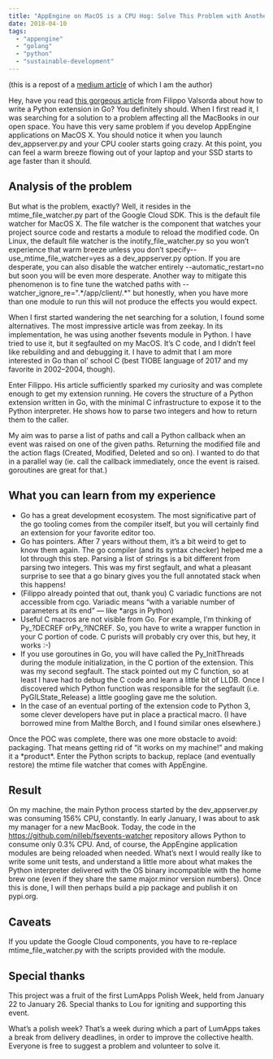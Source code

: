 ```yaml
---
title: "AppEngine on MacOS is a CPU Hog: Solve This Problem with Another Python Native Extension Module"
date: 2018-04-10
tags: 
  - "appengine"
  - "golang"
  - "python"
  - "sustainable-development"
---
```


(this is a repost of a [medium article](https://medium.com/lumapps-engineering/appengine-on-macos-is-a-cpu-hog-heres-how-to-solve-this-problem-with-another-python-native-9f2a6dc5c960) of which I am the author)

Hey, have you read [this gorgeous article](https://blog.filippo.io/building-python-modules-with-go-1-5) from Filippo Valsorda about how to write a Python extension in Go? You definitely should. When I first read it, I was searching for a solution to a problem affecting all the MacBooks in our open space. You have this very same problem if you develop AppEngine applications on MacOS X. You should notice it when you launch dev\_appserver.py and your CPU cooler starts going crazy. At this point, you can feel a warm breeze flowing out of your laptop and your SSD starts to age faster than it should.

## Analysis of the problem

But what is the problem, exactly? Well, it resides in the mtime\_file\_watcher.py part of the Google Cloud SDK. This is the default file watcher for MacOS X. The file watcher is the component that watches your project source code and restarts a module to reload the modified code. On Linux, the default file watcher is the inotify\_file\_watcher.py so you won’t experience that warm breeze unless you don’t specify--use\_mtime\_file\_watcher=yes as a dev\_appserver.py option. If you are desperate, you can also disable the watcher entirely --automatic\_restart=no but soon you will be even more desperate. Another way to mitigate this phenomenon is to fine tune the watched paths with --watcher\_ignore\_re=".\*/app/client/.\*" but honestly, when you have more than one module to run this will not produce the effects you would expect.

When I first started wandering the net searching for a solution, I found some alternatives. The most impressive article was from zeekay. In its implementation, he was using another fsevents module in Python. I have tried to use it, but it segfaulted on my MacOS. It’s C code, and I didn’t feel like rebuilding and and debugging it. I have to admit that I am more interested in Go than ol’ school C (best TIOBE language of 2017 and my favorite in 2002–2004, though).

Enter Filippo. His article sufficiently sparked my curiosity and was complete enough to get my extension running. He covers the structure of a Python extension written in Go, with the minimal C infrastructure to expose it to the Python interpreter. He shows how to parse two integers and how to return them to the caller.

My aim was to parse a list of paths and call a Python callback when an event was raised on one of the given paths. Returning the modified file and the action flags (Created, Modified, Deleted and so on). I wanted to do that in a parallel way (ie. call the callback immediately, once the event is raised. goroutines are great for that.)

## What you can learn from my experience

- Go has a great development ecosystem. The most significative part of the go tooling comes from the compiler itself, but you will certainly find an extension for your favorite editor too.
- Go has pointers. After 7 years without them, it’s a bit weird to get to know them again. The go compiler (and its syntax checker) helped me a lot through this step. Parsing a list of strings is a bit different from parsing two integers. This was my first segfault, and what a pleasant surprise to see that a go binary gives you the full annotated stack when this happens!
- (Filippo already pointed that out, thank you) C variadic functions are not accessible from cgo. Variadic means “with a variable number of parameters at its end” — like \*args in Python)
- Useful C macros are not visible from Go. For example, I’m thinking of Py\_?DECREF orPy\_?INCREF. So, you have to write a wrapper function in your C portion of code. C purists will probably cry over this, but hey, it works :-)
- If you use goroutines in Go, you will have called the Py\_InitThreads during the module initialization, in the C portion of the extension. This was my second segfault. The stack pointed out my C function, so at least I have had to debug the C code and learn a little bit of LLDB. Once I discovered which Python function was responsible for the segfault (i.e. PyGILState\_Release) a little googling gave me the solution.
- In the case of an eventual porting of the extension code to Python 3, some clever developers have put in place a practical macro. (I have borrowed mine from Malthe Borch, and I found similar ones elsewhere.)

Once the POC was complete, there was one more obstacle to avoid: packaging. That means getting rid of “it works on my machine!” and making it a \*product\*. Enter the Python scripts to backup, replace (and eventually restore) the mtime file watcher that comes with AppEngine.

## Result

On my machine, the main Python process started by the dev\_appserver.py was consuming 156% CPU, constantly. In early January, I was about to ask my manager for a new MacBook. Today, the code in the https://github.com/nilleb/fsevents-watcher repository allows Python to consume only 0.3% CPU. And, of course, the AppEngine application modules are being reloaded when needed. What’s next I would really like to write some unit tests, and understand a little more about what makes the Python interpreter delivered with the OS binary incompatible with the home brew one (even if they share the same major.minor version numbers). Once this is done, I will then perhaps build a pip package and publish it on pypi.org.

## Caveats

If you update the Google Cloud components, you have to re-replace mtime\_file\_watcher.py with the scripts provided with the module.

## Special thanks

This project was a fruit of the first LumApps Polish Week, held from January 22 to January 26. Special thanks to Lou for igniting and supporting this event.

What’s a polish week? That’s a week during which a part of LumApps takes a break from delivery deadlines, in order to improve the collective health. Everyone is free to suggest a problem and volunteer to solve it.
